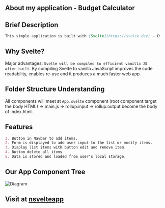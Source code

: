 ## About my application - Budget Calculator

## Brief Description

```markdown
This simple application is built with [Svelte](https://svelte.dev) - Cybernetically enhanced web apps.
```
## Why Svelte?

Major advantages: `Svelte will be compiled to efficient vanilla JS after built`. By compiling Svelte to vanilla JavaScript improves the code readability, enables re-use and it produces a much faster web app.

## Folder Structure Understanding

All components will meet at `App.svelte` component (root component target the body HTML) => main.js => rollup:input => rollup:output become the body of index.html.

## Features
```markdown
1. Button in Navbar to add items.
2. Form is displayed to add user input to the list or modify items.
3. Display list items with button edit and remove item.
4. Button delete all items
5. Data is stored and loaded from user's local storage.
```

## Our App Component Tree
![Diagram](https://res.cloudinary.com/nmnhat/image/upload/v1658651522/BudgetCalculator_lzadnw.png)

## Visit at [nsvelteapp](https://nsvelteapp.netlify.app/)